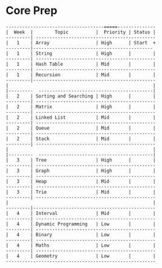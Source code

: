 # Core Prep 

    ------------------------------------=====--------------
    |  Week  |        Topic          |  Priority | Status |
    ---------| --------------------------------------------
    |   1    | Array                 | High      | Start  +
    ---------|--------------------------------------------
    |   1    | String                | High      |        |
    ---------| --------------------------------------------
    |   1    | Hash Table            | Mid       |        |
    ---------| --------------------------------------------
    |   1    | Recursion             | Mid       |        |
    ---------|---------------------------------------------
    |                                                     |
    |---------  ------------------------------------------|
    |   2    | Sorting and Searching | High      |        |
    ---------| --------------------------------------------
    |   2    | Matrix                | High      |        |
    ---------| --------------------------------------------
    |   2    | Linked List           | Mid       |        |
    ---------| --------------------------------------------
    |   2    | Queue                 | Mid       |        |
    ---------| --------------------------------------------
    |   2    | Stack                 | Mid       |        |
    ---------| --------------------------------------------
    |                                                     |
    |---------  ------------------------------------------|
    |   3    | Tree                  | High      |        |
    ---------| --------------------------------------------
    |   3    | Graph                 | High      |        |
    ---------| --------------------------------------------
    |   3    | Heap                  | Mid       |        |
    ---------| --------------------------------------------
    |   3    | Trie                  | Mid       |        |
    ---------| --------------------------------------------
    |                                                     |
    ---------|---------------------------------------------
    |   4    | Interval              | Mid       |        |
    ---------| --------------------------------------------
    |   4    | Dynamic Programming   | Low       |        |
    ---------| --------------------------------------------
    |   4    | Binary                | Low       |        |
    ---------| --------------------------------------------
    |   4    | Maths                 | Low       |        |
    ---------| --------------------------------------------
    |   4    | Geometry              | Low       |        |
    -------------------------------------------------------

